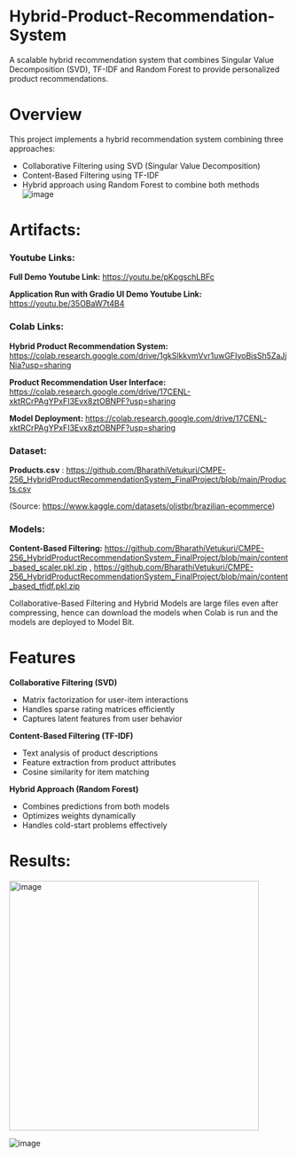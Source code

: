 # Hybrid-Product-Recommendation-System

A scalable hybrid recommendation system that combines Singular Value Decomposition (SVD), TF-IDF and Random Forest to provide personalized product recommendations.

# Overview

This project implements a hybrid recommendation system combining three approaches:
- Collaborative Filtering using SVD (Singular Value Decomposition)
- Content-Based Filtering using TF-IDF
- Hybrid approach using Random Forest to combine both methods
![image](https://github.com/user-attachments/assets/a3012dee-2b11-413b-9d61-13d2905c2228)

# Artifacts:

### Youtube Links:

**Full Demo Youtube Link:** https://youtu.be/pKpgschLBFc 

**Application Run with Gradio UI Demo Youtube Link:** https://youtu.be/35OBaW7t4B4 

### Colab Links:

**Hybrid Product Recommendation System:** https://colab.research.google.com/drive/1gkSlkkvmVvr1uwGFIyoBisSh5ZaJjNia?usp=sharing 

**Product Recommendation User Interface:** https://colab.research.google.com/drive/17CENL-xktRCrPAgYPxFI3Evx8ztOBNPF?usp=sharing 

**Model Deployment:** https://colab.research.google.com/drive/17CENL-xktRCrPAgYPxFI3Evx8ztOBNPF?usp=sharing

### Dataset:

**Products.csv** :  https://github.com/BharathiVetukuri/CMPE-256_HybridProductRecommendationSystem_FinalProject/blob/main/Products.csv 

(Source: https://www.kaggle.com/datasets/olistbr/brazilian-ecommerce) 

### Models:

**Content-Based Filtering:** https://github.com/BharathiVetukuri/CMPE-256_HybridProductRecommendationSystem_FinalProject/blob/main/content_based_scaler.pkl.zip , https://github.com/BharathiVetukuri/CMPE-256_HybridProductRecommendationSystem_FinalProject/blob/main/content_based_tfidf.pkl.zip 

Collaborative-Based Filtering and Hybrid Models are large files even after compressing, hence can download the models when Colab is run and the models are deployed to Model Bit.

# Features

**Collaborative Filtering (SVD)**
- Matrix factorization for user-item interactions
- Handles sparse rating matrices efficiently
- Captures latent features from user behavior

**Content-Based Filtering (TF-IDF)**
- Text analysis of product descriptions
- Feature extraction from product attributes
- Cosine similarity for item matching

**Hybrid Approach (Random Forest)**
- Combines predictions from both models
- Optimizes weights dynamically
- Handles cold-start problems effectively

# Results:

<img width="450" alt="image" src="https://github.com/user-attachments/assets/40df5561-bd5e-4c46-b38d-d093fa96fbd0">

![image](https://github.com/user-attachments/assets/bcd1c74e-9679-4bdc-bce6-b27234d2294e)

